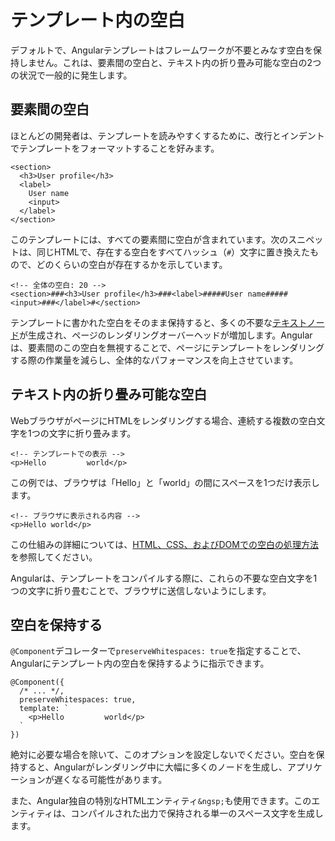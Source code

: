 # テンプレート内の空白

デフォルトで、Angularテンプレートはフレームワークが不要とみなす空白を保持しません。これは、要素間の空白と、テキスト内の折り畳み可能な空白の2つの状況で一般的に発生します。

## 要素間の空白

ほとんどの開発者は、テンプレートを読みやすくするために、改行とインデントでテンプレートをフォーマットすることを好みます。

```angular-html
<section>
  <h3>User profile</h3>
  <label>
    User name
    <input>
  </label>
</section>
```

このテンプレートには、すべての要素間に空白が含まれています。次のスニペットは、同じHTMLで、存在する空白をすべてハッシュ（`#`）文字に置き換えたもので、どのくらいの空白が存在するかを示しています。

```angular-html
<!-- 全体の空白: 20 -->
<section>###<h3>User profile</h3>###<label>#####User name#####<input>###</label>#</section>
```

テンプレートに書かれた空白をそのまま保持すると、多くの不要な[テキストノード](https://developer.mozilla.org/en-US/docs/Web/API/Text)が生成され、ページのレンダリングオーバーヘッドが増加します。Angularは、要素間のこの空白を無視することで、ページにテンプレートをレンダリングする際の作業量を減らし、全体的なパフォーマンスを向上させています。

## テキスト内の折り畳み可能な空白

WebブラウザがページにHTMLをレンダリングする場合、連続する複数の空白文字を1つの文字に折り畳みます。

```angular-html
<!-- テンプレートでの表示 -->
<p>Hello         world</p>
```

この例では、ブラウザは「Hello」と「world」の間にスペースを1つだけ表示します。

```angular-html
<!-- ブラウザに表示される内容 -->
<p>Hello world</p>
```

この仕組みの詳細については、[HTML、CSS、およびDOMでの空白の処理方法](https://developer.mozilla.org/en-US/docs/Web/API/Document_Object_Model/Whitespace)を参照してください。

Angularは、テンプレートをコンパイルする際に、これらの不要な空白文字を1つの文字に折り畳むことで、ブラウザに送信しないようにします。

## 空白を保持する

`@Component`デコレーターで`preserveWhitespaces: true`を指定することで、Angularにテンプレート内の空白を保持するように指示できます。

```angular-ts
@Component({
  /* ... */,
  preserveWhitespaces: true,
  template: `
    <p>Hello         world</p>
  `
})
```

絶対に必要な場合を除いて、このオプションを設定しないでください。空白を保持すると、Angularがレンダリング中に大幅に多くのノードを生成し、アプリケーションが遅くなる可能性があります。

また、Angular独自の特別なHTMLエンティティ`&ngsp;`も使用できます。このエンティティは、コンパイルされた出力で保持される単一のスペース文字を生成します。
